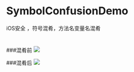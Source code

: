 # SymbolConfusionDemo
iOS安全 ，符号混肴，方法名变量名混肴

#
###混肴前
![](https://github.com/theKF/SymbolConfusionDemo/blob/master/QQ20170331-161644.png)

###混肴后
![](https://github.com/theKF/SymbolConfusionDemo/blob/master/QQ20170331-161652.png)
